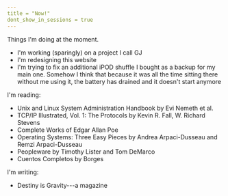 ```yaml
---
title = "Now!"
dont_show_in_sessions = true
---
```


Things I'm doing at the moment.

- I'm working (sparingly) on a project I call GJ
- I'm redesigning this website
- I'm trying to fix an additional iPOD shuffle I bought as a backup for my main one. Somehow I think
that because it was all the time sitting there without me using it, the battery has drained and 
it doesn't start anymore

I'm reading:

- Unix and Linux System Administration Handbook by  Evi Nemeth et al.
- TCP/IP Illustrated, Vol. 1: The Protocols by Kevin R. Fall, W. Richard Stevens
- Complete Works of Edgar Allan Poe
- Operating Systems: Three Easy Pieces by Andrea Arpaci-Dusseau and Remzi Arpaci-Dusseau
- Peopleware by Timothy Lister and Tom DeMarco
- Cuentos Completos by Borges

I'm writing:

- Destiny is Gravity---a magazine